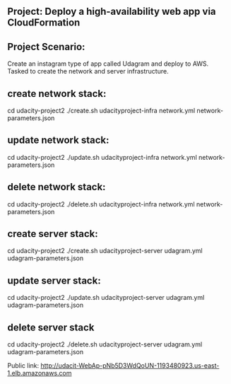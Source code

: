 ## Project: Deploy a high-availability web app via CloudFormation

## Project Scenario: 
Create an instagram type of app called Udagram and deploy to AWS. 
Tasked to create the network and server infrastructure. 

## create network stack: 
cd udacity-project2
./create.sh udacityproject-infra network.yml network-parameters.json

## update network stack: 
cd udacity-project2
./update.sh udacityproject-infra network.yml network-parameters.json

## delete network stack: 
cd udacity-project2
./delete.sh udacityproject-infra network.yml network-parameters.json

## create server stack: 
cd udacity-project2
./create.sh udacityproject-server udagram.yml udagram-parameters.json

## update server stack:
cd udacity-project2
./update.sh udacityproject-server udagram.yml udagram-parameters.json

## delete server stack
cd udacity-project2
./delete.sh udacityproject-server udagram.yml udagram-parameters.json

Public link: http://udacit-WebAp-pNb5D3WdQoUN-1193480923.us-east-1.elb.amazonaws.com
